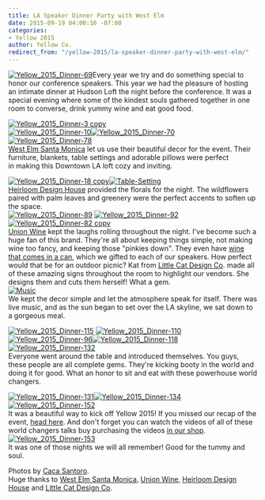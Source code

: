 ```yaml
---
title: LA Speaker Dinner Party with West Elm
date: 2015-09-19 04:00:16 -07:00
categories:
- Yellow 2015
author: Yellow Co.
redirect_from: "/yellow-2015/la-speaker-dinner-party-with-west-elm/"
---
```


[![Yellow_2015_Dinner-69](https://yellow-blog-images.imgix.net/2015/09/Yellow_2015_Dinner-69.jpg)](https://yellow-blog-images.imgix.net/2015/09/Yellow_2015_Dinner-69.jpg)Every year we try and do something special to honor our conference speakers. This year we had the pleasure of hosting an intimate dinner at Hudson Loft the night before the conference. It was a special evening where some of the kindest souls gathered together in one room to converse, drink yummy wine and eat good food.

[![Yellow_2015_Dinner-3 copy](https://yellow-blog-images.imgix.net/2015/09/Yellow_2015_Dinner-3-copy.jpg)](https://yellow-blog-images.imgix.net/2015/09/Yellow_2015_Dinner-3-copy.jpg)[  
](https://yellow-blog-images.imgix.net/2015/09/Yellow_2015_Dinner-3.jpg)[![Yellow_2015_Dinner-10](https://yellow-blog-images.imgix.net/2015/09/Yellow_2015_Dinner-10.jpg)](https://yellow-blog-images.imgix.net/2015/09/Yellow_2015_Dinner-10.jpg)[![Yellow_2015_Dinner-70](https://yellow-blog-images.imgix.net/2015/09/Yellow_2015_Dinner-70.jpg)](https://yellow-blog-images.imgix.net/2015/09/Yellow_2015_Dinner-70.jpg)[![Yellow_2015_Dinner-78](https://yellow-blog-images.imgix.net/2015/09/Yellow_2015_Dinner-78.jpg)](https://yellow-blog-images.imgix.net/2015/09/Yellow_2015_Dinner-78.jpg)  
[West Elm Santa Monica](https://www.facebook.com/westelmsantamonica) let us use their beautiful decor for the event. Their furniture, blankets, table settings and adorable pillows were perfect in making this Downtown LA loft cozy and inviting.

[![Yellow_2015_Dinner-18 copy](https://yellow-blog-images.imgix.net/2015/09/Yellow_2015_Dinner-18-copy.jpg)![Table-Setting](https://yellow-blog-images.imgix.net/2015/09/Table-Setting.jpg)](https://yellow-blog-images.imgix.net/2015/09/Yellow_2015_Dinner-18-copy.jpg)  
[Heirloom Design House](http://www.heirloomdesignhouse.com/) provided the florals for the night. The wildflowers paired with palm leaves and greenery were the perfect accents to soften up the space.  
[![Yellow_2015_Dinner-89](https://yellow-blog-images.imgix.net/2015/09/Yellow_2015_Dinner-89.jpg)](https://yellow-blog-images.imgix.net/2015/09/Yellow_2015_Dinner-89.jpg) [![Yellow_2015_Dinner-92](https://yellow-blog-images.imgix.net/2015/09/Yellow_2015_Dinner-92.jpg)](https://yellow-blog-images.imgix.net/2015/09/Yellow_2015_Dinner-92.jpg)[![Yellow_2015_Dinner-82 copy](https://yellow-blog-images.imgix.net/2015/09/Yellow_2015_Dinner-82-copy.jpg)](https://yellow-blog-images.imgix.net/2015/09/Yellow_2015_Dinner-82-copy.jpg)  
[Union Wine](http://unionwinecompany.com/) kept the laughs rolling throughout the night. I've become such a huge fan of this brand. They're all about keeping things simple, not making wine too fancy, and keeping those "pinkies down". They even have [wine that comes in a can](http://shop.unionwinecompany.com/collections/underwood/products/underwood-pinot-in-a-can), which we gifted to each of our speakers. How perfect would that be for an outdoor picnic? Kat from [Little Cat Design Co](https://instagram.com/littlecatdesignco/). made all of these amazing signs throughout the room to highlight our vendors. She designs them and cuts them herself! What a gem.  
[![Music](https://yellow-blog-images.imgix.net/2015/09/Music1.jpg)](https://yellow-blog-images.imgix.net/2015/09/Music1.jpg)  
We kept the decor simple and let the atmosphere speak for itself. There was live music, and as the sun began to set over the LA skyline, we sat down to a gorgeous meal.

[![Yellow_2015_Dinner-115](https://yellow-blog-images.imgix.net/2015/09/Yellow_2015_Dinner-1151.jpg)](https://yellow-blog-images.imgix.net/2015/09/Yellow_2015_Dinner-1151.jpg) [![Yellow_2015_Dinner-110](https://yellow-blog-images.imgix.net/2015/09/Yellow_2015_Dinner-110.jpg)](https://yellow-blog-images.imgix.net/2015/09/Yellow_2015_Dinner-110.jpg)[![Yellow_2015_Dinner-96](https://yellow-blog-images.imgix.net/2015/09/Yellow_2015_Dinner-96.jpg)](https://yellow-blog-images.imgix.net/2015/09/Yellow_2015_Dinner-96.jpg)[![Yellow_2015_Dinner-118](https://yellow-blog-images.imgix.net/2015/09/Yellow_2015_Dinner-118.jpg)](https://yellow-blog-images.imgix.net/2015/09/Yellow_2015_Dinner-118.jpg)[![Yellow_2015_Dinner-132](https://yellow-blog-images.imgix.net/2015/09/Yellow_2015_Dinner-132.jpg)](https://yellow-blog-images.imgix.net/2015/09/Yellow_2015_Dinner-132.jpg)  
Everyone went around the table and introduced themselves. You guys, these people are all complete gems. They're kicking booty in the world and doing it for good. What an honor to sit and eat with these powerhouse world changers.

[![Yellow_2015_Dinner-131](https://yellow-blog-images.imgix.net/2015/09/Yellow_2015_Dinner-131.jpg)](https://yellow-blog-images.imgix.net/2015/09/Yellow_2015_Dinner-131.jpg)[![Yellow_2015_Dinner-134](https://yellow-blog-images.imgix.net/2015/09/Yellow_2015_Dinner-134.jpg)](https://yellow-blog-images.imgix.net/2015/09/Yellow_2015_Dinner-134.jpg)[![Yellow_2015_Dinner-152](https://yellow-blog-images.imgix.net/2015/09/Yellow_2015_Dinner-152.jpg)](https://yellow-blog-images.imgix.net/2015/09/Yellow_2015_Dinner-152.jpg)  
It was a beautiful way to kick off Yellow 2015! If you missed our recap of the event, [head here](http://yellowconference.com/yellowconference2015/). And don't forget you can watch the videos of all of these world changers talks buy purchasing the videos [in our shop](https://yellowco.myshopify.com/collections/frontpage/products/yellow-conference-2015-speaker-session-videos).  
[![Yellow_2015_Dinner-153](https://yellow-blog-images.imgix.net/2015/09/Yellow_2015_Dinner-153.jpg)](https://yellow-blog-images.imgix.net/2015/09/Yellow_2015_Dinner-153.jpg)  
It was one of those nights we will all remember! Good for the tummy and soul.

Photos by [Caca Santoro](http://cacasantoro.com/).  
Huge thanks to [West Elm Santa Monica](https://www.facebook.com/westelmsantamonica), [Union Wine](http://unionwinecompany.com/), [Heirloom Design House](http://www.heirloomdesignhouse.com/) and [Little Cat Design Co](https://instagram.com/littlecatdesignco/).
